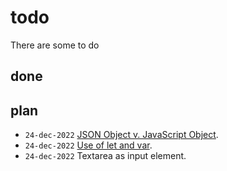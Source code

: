 # todo
There are some to do



## done


## plan
+ `24-dec-2022` [JSON Object v. JavaScript Object](ttps://medium.com/geekculture/f00ae788cc1f).
+ `24-dec-2022` [Use of let and var](https://stackoverflow.com/a/21907082/9475509).
+ `24-dec-2022` Textarea as input element.
